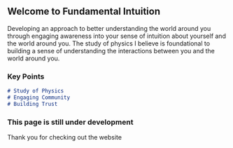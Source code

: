 ## Welcome to Fundamental Intuition

Developing an approach to better understanding the world around you through engaging awareness into your sense of intuition about yourself and the world around you. The study of physics I believe is foundational to building a sense of understanding the interactions between you and the world around you. 

### Key Points
```markdown
# Study of Physics
# Engaging Community
# Building Trust
```

### This page is still under development

Thank you for checking out the website
